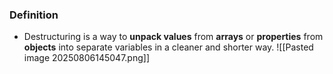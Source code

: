 ### **Definition**

- Destructuring is a way to **unpack values** from **arrays** or **properties** from **objects** into separate variables in a cleaner and shorter way.
![[Pasted image 20250806145047.png]]
